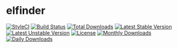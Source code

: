 # elfinder

[![StyleCI](https://styleci.io/repos/45486587/shield?style=flat)](https://styleci.io/repos/45486587)
[![Build Status](https://travis-ci.org/recca0120/elfinder.svg)](https://travis-ci.org/recca0120/elfinder)
[![Total Downloads](https://poser.pugx.org/recca0120/elfinder/d/total.svg)](https://packagist.org/packages/recca0120/elfinder)
[![Latest Stable Version](https://poser.pugx.org/recca0120/elfinder/v/stable.svg)](https://packagist.org/packages/recca0120/elfinder)
[![Latest Unstable Version](https://poser.pugx.org/recca0120/elfinder/v/unstable.svg)](https://packagist.org/packages/recca0120/elfinder)
[![License](https://poser.pugx.org/recca0120/elfinder/license.svg)](https://packagist.org/packages/recca0120/elfinder)
[![Monthly Downloads](https://poser.pugx.org/recca0120/elfinder/d/monthly)](https://packagist.org/packages/recca0120/elfinder)
[![Daily Downloads](https://poser.pugx.org/recca0120/elfinder/d/daily)](https://packagist.org/packages/recca0120/elfinder)
